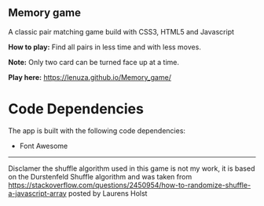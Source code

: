 ## Memory game

A classic pair matching game build with CSS3, HTML5 and Javascript

__How to play:__
Find all pairs in less time and with less moves.

__Note:__
Only two card can be turned face up at a time.

__Play here:__ https://lenuza.github.io/Memory_game/

# Code Dependencies

The app is built with the following code dependencies:

* Font Awesome

------------
Disclamer the shuffle algorithm used in this game is not my work, it is  based on the  Durstenfeld Shuffle algorithm and was taken from https://stackoverflow.com/questions/2450954/how-to-randomize-shuffle-a-javascript-array posted by Laurens Holst
